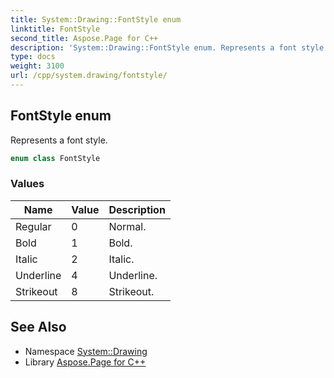 ```yaml
---
title: System::Drawing::FontStyle enum
linktitle: FontStyle
second_title: Aspose.Page for C++
description: 'System::Drawing::FontStyle enum. Represents a font style in C++.'
type: docs
weight: 3100
url: /cpp/system.drawing/fontstyle/
---
```

## FontStyle enum


Represents a font style.

```cpp
enum class FontStyle
```

### Values

| Name | Value | Description |
| --- | --- | --- |
| Regular | 0 | Normal. |
| Bold | 1 | Bold. |
| Italic | 2 | Italic. |
| Underline | 4 | Underline. |
| Strikeout | 8 | Strikeout. |

## See Also

* Namespace [System::Drawing](../)
* Library [Aspose.Page for C++](../../)
